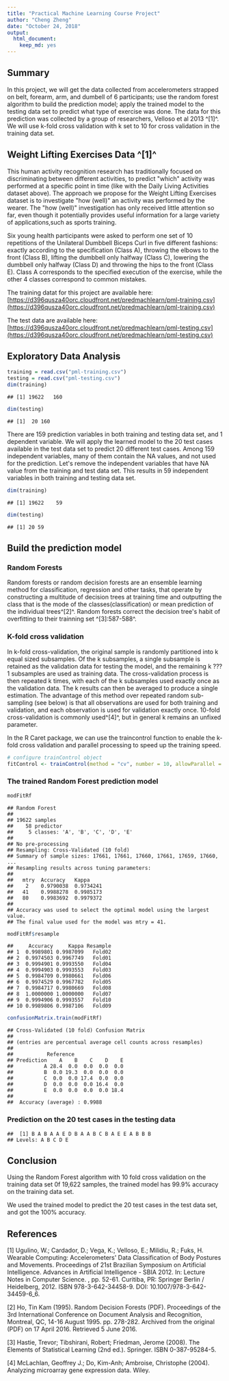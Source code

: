```yaml
---
title: "Practical Machine Learning Course Project"
author: "Cheng Zheng"
date: "October 24, 2018"
output: 
  html_document: 
    keep_md: yes
---
```




## Summary
In this project, we will get the data collected from accelerometers strapped on belt, forearm, arm, and dumbell of 6 participants; use the random forest algorithm to build the prediction model; apply the trained model to the testing data set to predict what type of exercise was done.  The data for this prediction was collected by a group of researchers, Velloso et al 2013 ^[1]^.  We will use k-fold cross validation with k set to 10 for cross validation in the training data set. 


## Weight Lifting Exercises Data ^[1]^

This human activity recognition research has traditionally focused on discriminating between different activities, to predict "which" activity was performed at a specific point in time (like with the Daily Living Activities dataset above). The approach we propose for the Weight Lifting Exercises dataset is to investigate "how (well)" an activity was performed by the wearer. The "how (well)" investigation has only received little attention so far, even though it potentially provides useful information for a large variety of applications,such as sports training.

Six young health participants were asked to perform one set of 10 repetitions of the Unilateral Dumbbell Biceps Curl in five different fashions: exactly according to the specification (Class A), throwing the elbows to the front (Class B), lifting the dumbbell only halfway (Class C), lowering the dumbbell only halfway (Class D) and throwing the hips to the front (Class E). Class A corresponds to the specified execution of the exercise, while the other 4 classes correspond to common mistakes.

The training datat for this project are available here:
[https://d396qusza40orc.cloudfront.net/predmachlearn/pml-training.csv](https://d396qusza40orc.cloudfront.net/predmachlearn/pml-training.csv)

The test data are available here:
[https://d396qusza40orc.cloudfront.net/predmachlearn/pml-testing.csv](https://d396qusza40orc.cloudfront.net/predmachlearn/pml-testing.csv)



## Exploratory Data Analysis

```r
training = read.csv("pml-training.csv")
testing = read.csv("pml-testing.csv")
dim(training)
```

```
## [1] 19622   160
```

```r
dim(testing)
```

```
## [1]  20 160
```

There are 159 prediction variables in both training and testing data set, and 1 dependent variable.  We will apply the learned model to the 20 test cases available in the test data set to predict 20 different test cases.  Among 159 independent variables, many of them contain the NA values, and not used for the prediction.  Let's remove the independent variables that have NA value from the training and test data set. This results in 59 independent variables in both training and testing data set.



```r
dim(training)
```

```
## [1] 19622    59
```

```r
dim(testing)
```

```
## [1] 20 59
```

## Build the prediction model

### Random Forests
Random forests or random decision forests are an ensemble learning method for classification, regression and other tasks, that operate by constructing a multitude of decision trees at training time and outputting the class that is the mode of the classes(classification) or mean prediction of the individual trees^[2]^. Random forests correct the decision tree's habit of overfitting to their trainning set ^[3]:587-588^.

### K-fold cross validation
In k-fold cross-validation, the original sample is randomly partitioned into k equal sized subsamples. Of the k subsamples, a single subsample is retained as the validation data for testing the model, and the remaining k ??? 1 subsamples are used as training data. The cross-validation process is then repeated k times, with each of the k subsamples used exactly once as the validation data. The k results can then be averaged to produce a single estimation. The advantage of this method over repeated random sub-sampling (see below) is that all observations are used for both training and validation, and each observation is used for validation exactly once. 10-fold cross-validation is commonly used^[4]^, but in general k remains an unfixed parameter.

In the R Caret package, we can use the traincontrol function to enable the k-fold cross validation and parallel processing to speed up the training speed.



```r
# configure trainControl object
fitControl <- trainControl(method = "cv", number = 10, allowParallel = TRUE)
```


### The trained Random Forest prediction model

```r
modFitRf
```

```
## Random Forest 
## 
## 19622 samples
##    58 predictor
##     5 classes: 'A', 'B', 'C', 'D', 'E' 
## 
## No pre-processing
## Resampling: Cross-Validated (10 fold) 
## Summary of sample sizes: 17661, 17661, 17660, 17661, 17659, 17660, ... 
## Resampling results across tuning parameters:
## 
##   mtry  Accuracy   Kappa    
##    2    0.9790038  0.9734241
##   41    0.9988278  0.9985173
##   80    0.9983692  0.9979372
## 
## Accuracy was used to select the optimal model using the largest value.
## The final value used for the model was mtry = 41.
```

```r
modFitRf$resample
```

```
##     Accuracy     Kappa Resample
## 1  0.9989801 0.9987099   Fold02
## 2  0.9974503 0.9967749   Fold01
## 3  0.9994901 0.9993550   Fold04
## 4  0.9994903 0.9993553   Fold03
## 5  0.9984709 0.9980661   Fold06
## 6  0.9974529 0.9967782   Fold05
## 7  0.9984717 0.9980669   Fold08
## 8  1.0000000 1.0000000   Fold07
## 9  0.9994906 0.9993557   Fold10
## 10 0.9989806 0.9987106   Fold09
```

```r
confusionMatrix.train(modFitRf)
```

```
## Cross-Validated (10 fold) Confusion Matrix 
## 
## (entries are percentual average cell counts across resamples)
##  
##           Reference
## Prediction    A    B    C    D    E
##          A 28.4  0.0  0.0  0.0  0.0
##          B  0.0 19.3  0.0  0.0  0.0
##          C  0.0  0.0 17.4  0.0  0.0
##          D  0.0  0.0  0.0 16.4  0.0
##          E  0.0  0.0  0.0  0.0 18.4
##                             
##  Accuracy (average) : 0.9988
```

### Prediction on the 20 test cases in the testing data

```
##  [1] B A B A A E D B A A B C B A E E A B B B
## Levels: A B C D E
```

## Conclusion

Using the Random Forest algorithm with 10 fold cross validation on the training data set 0f 19,622 samples, the trained model has 99.9% accuracy on the training data set.  

We used the trained model to predict the 20 test cases in the test data set, and got the 100% accuracy.

## References
[1] Ugulino, W.; Cardador, D.; Vega, K.; Velloso, E.; Milidiu, R.; Fuks, H. Wearable Computing: Accelerometers' Data Classification of Body Postures and Movements. Proceedings of 21st Brazilian Symposium on Artificial Intelligence. Advances in Artificial Intelligence - SBIA 2012. In: Lecture Notes in Computer Science. , pp. 52-61. Curitiba, PR: Springer Berlin / Heidelberg, 2012. ISBN 978-3-642-34458-9. DOI: 10.1007/978-3-642-34459-6_6. 

[2] Ho, Tin Kam (1995). Random Decision Forests (PDF). Proceedings of the 3rd International Conference on Document Analysis and Recognition, Montreal, QC, 14-16 August 1995. pp. 278-282. Archived from the original (PDF) on 17 April 2016. Retrieved 5 June 2016. 

[3] Hastie, Trevor; Tibshirani, Robert; Friedman, Jerome (2008). The Elements of Statistical Learning (2nd ed.). Springer. ISBN 0-387-95284-5.

[4] McLachlan, Geoffrey J.; Do, Kim-Anh; Ambroise, Christophe (2004). Analyzing microarray gene expression data. Wiley.
